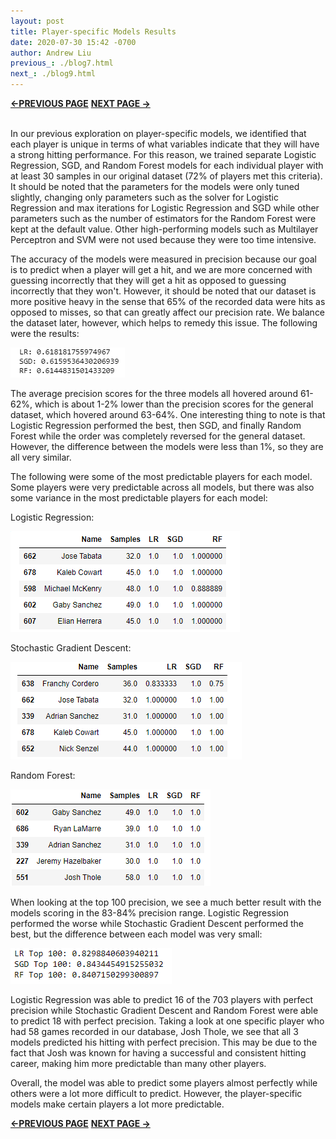 ```yaml
---
layout: post
title: Player-specific Models Results
date: 2020-07-30 15:42 -0700
author: Andrew Liu
previous_: ./blog7.html
next_: ./blog9.html 
---
```

**[<-PREVIOUS PAGE]({{page.previous_}} "previous")** **[NEXT PAGE ->]({{page.next_}} "next")** <br><br>


In our previous exploration on player-specific models, we identified that each player is unique in terms of what variables indicate that they will have a strong hitting performance. For this reason, we trained separate Logistic Regression, SGD, and Random Forest models for each individual player with at least 30 samples in our original dataset (72% of players met this criteria). It should be noted that the parameters for the models were only tuned slightly, changing only parameters such as the solver for Logistic Regression and max iterations for Logistic Regression and SGD while other parameters such as the number of estimators for the Random Forest were kept at the default value. Other high-performing models such as Multilayer Perceptron and SVM were not used because they were too time intensive. 

The accuracy of the models were measured in precision because our goal is to predict when a player will get a hit, and we are more concerned with guessing incorrectly that they will get a hit as opposed to guessing incorrectly that they won't. However, it should be noted that our dataset is more positive heavy in the sense that 65% of the recorded data were hits as opposed to misses, so that can greatly affect our precision rate. We balance the dataset later, however, which helps to remedy this issue. The following were the results:


![p4](./images/p4.PNG "p4")


The average precision scores for the three models all hovered around 61-62%, which is about 1-2% lower than the precision scores for the general dataset, which hovered around 63-64%. One interesting thing to note is that Logistic Regression performed the best, then SGD, and finally Random Forest while the order was completely reversed for the general dataset. However, the difference between the models were less than 1%, so they are all very similar.

The following were some of the most predictable players for each model. Some players were very predictable across all models, but there was also some variance in the most predictable players for each model:

Logistic Regression:


![t2](./images/top2.PNG "t2")


Stochastic Gradient Descent:


![t3](./images/top3.PNG "t3")


Random Forest:


![t4](./images/top4.PNG "t4")


When looking at the top 100 precision, we see a much better result with the models scoring in the 83-84% precision range. Logistic Regression performed the worse while Stochastic Gradient Descent performed the best, but the difference between each model was very small:


![t1](./images/top1.PNG "t1")

Logistic Regression was able to predict 16 of the 703 players with perfect precision while Stochastic Gradient Descent and Random Forest were able to predict 18 with perfect precision. Taking a look at one specific player who had 58 games recorded in our database, Josh Thole, we see that all 3 models predicted his hitting with perfect precision. This may be due to the fact that Josh was known for having a successful and consistent hitting career, making him more predictable than many other players.

Overall, the model was able to predict some players almost perfectly while others were a lot more difficult to predict. However, the player-specific models make certain players a lot more predictable.

**[<-PREVIOUS PAGE]({{page.previous_}} "previous")** **[NEXT PAGE ->]({{page.next_}} "next")** 
